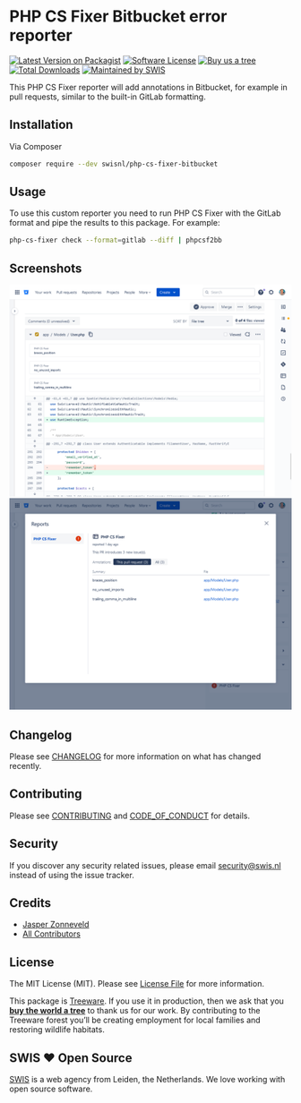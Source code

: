 # PHP CS Fixer Bitbucket error reporter

[![Latest Version on Packagist][ico-version]][link-packagist]
[![Software License][ico-license]](LICENSE.md)
[![Buy us a tree][ico-treeware]][link-treeware]
[![Total Downloads][ico-downloads]][link-downloads]
[![Maintained by SWIS][ico-swis]][link-swis]

This PHP CS Fixer reporter will add annotations in Bitbucket, for example in pull requests, similar to the built-in GitLab formatting.

## Installation

Via Composer

```bash
composer require --dev swisnl/php-cs-fixer-bitbucket
```

## Usage

To use this custom reporter you need to run PHP CS Fixer with the GitLab format and pipe the results to this package. For example:

```bash
php-cs-fixer check --format=gitlab --diff | phpcsf2bb
```

## Screenshots

![Annotations](/img/annotations.png)
![Report](/img/report.png)

## Changelog

Please see [CHANGELOG](CHANGELOG.md) for more information on what has changed recently.

## Contributing

Please see [CONTRIBUTING](CONTRIBUTING.md) and [CODE_OF_CONDUCT](CODE_OF_CONDUCT.md) for details.

## Security

If you discover any security related issues, please email security@swis.nl instead of using the issue tracker.

## Credits

- [Jasper Zonneveld][link-author]
- [All Contributors][link-contributors]

## License

The MIT License (MIT). Please see [License File](LICENSE.md) for more information.

This package is [Treeware](https://treeware.earth). If you use it in production, then we ask that you [**buy the world a tree**][link-treeware] to thank us for our work. By contributing to the Treeware forest you’ll be creating employment for local families and restoring wildlife habitats.

## SWIS :heart: Open Source

[SWIS][link-swis] is a web agency from Leiden, the Netherlands. We love working with open source software.

[ico-version]: https://img.shields.io/packagist/v/swisnl/php-cs-fixer-bitbucket.svg?style=flat-square
[ico-license]: https://img.shields.io/badge/license-MIT-brightgreen.svg?style=flat-square
[ico-treeware]: https://img.shields.io/badge/Treeware-%F0%9F%8C%B3-lightgreen.svg?style=flat-square
[ico-downloads]: https://img.shields.io/packagist/dt/swisnl/php-cs-fixer-bitbucket.svg?style=flat-square
[ico-swis]: https://img.shields.io/badge/%F0%9F%9A%80-maintained%20by%20SWIS-%230737A9.svg?style=flat-square

[link-packagist]: https://packagist.org/packages/swisnl/php-cs-fixer-bitbucket
[link-downloads]: https://packagist.org/packages/swisnl/php-cs-fixer-bitbucket
[link-treeware]: https://plant.treeware.earth/swisnl/php-cs-fixer-bitbucket
[link-fork]: https://github.com/modprobe/php-cs-fixer-bitbucket
[link-author]: https://github.com/JaZo
[link-contributors]: ../../contributors
[link-swis]: https://www.swis.nl
